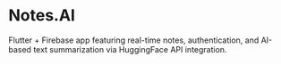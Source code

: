 # Notes.AI
Flutter + Firebase app featuring real-time notes, authentication, and AI-based text summarization via HuggingFace API integration.
